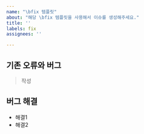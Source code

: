 ```yaml
---
name: "\bfix 템플릿"
about: "해당 \bfix 템플릿을 사용해서 이슈를 생성해주세요."
title: ''
labels: fix
assignees: ''

---
```


## 기존 오류와 버그

> 작성

## 버그 해결

- 해결1
- 해결2
